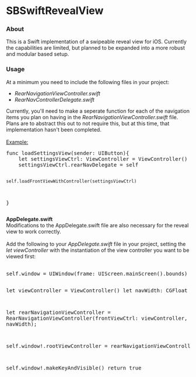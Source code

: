 <h1>SBSwiftRevealView</h1>

<h3>About</h3>

<p>
This is a Swift implementation of a swipeable reveal view for iOS. Currently the
capabilities are limited, but planned to be expanded into a more robust and
modular based setup.
</p>

<h3>Usage</h3>

<p>
At a minimum you need to include the following files in your project:<br/>
<ul>
    <li><i>RearNavigationViewController.swift</i></li>
    <li><i>RearNavControllerDelegate.swift</i></li>
</ul>
</p>

<p>
Currently, you'll need to make a seperate function for each of the navigation
items you plan on having in the <i>RearNavigationViewController.swift</i> file. Plans
are to abstract this out to not require this, but at this time, that implementation
hasn't been completed.<br/>
<br/>
<u>Example:</u>
<pre>
func loadSettingsView(sender: UIButton){
    let settingsViewCtrl: ViewController = ViewController()
    settingsViewCtrl.rearNavDelegate = self

    self.loadFrontViewWithController(settingsViewCtrl)
}
</pre>
</p>

<p>
<b>AppDelegate.swift</b><br/>
Modifications to the AppDelegate.swift file are also necessary for the reveal
view to work correctly.
<br/>
<br/>
Add the following to your <i>AppDelegate.swift</i> file in your project, setting the <i>let viewController</i> with the instantiation of the view controller you want to be viewed first:<br/>
<br/>
<pre>
self.window = UIWindow(frame: UIScreen.mainScreen().bounds)

let viewController = ViewController()
let navWidth: CGFloat = 220

let rearNavigationViewController = RearNavigationViewController(frontViewCtrl: viewController, navWidth: navWidth);

self.window!.rootViewController = rearNavigationViewController;

self.window!.makeKeyAndVisible()
return true
</pre>

</p>